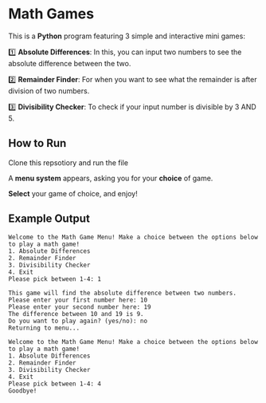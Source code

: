 # Math Games

This is a **Python** program featuring 3 simple and interactive mini games:

1️⃣ **Absolute Differences**: In this, you can input two numbers to see the absolute difference between the two.

2️⃣ **Remainder Finder**: For when you want to see what the remainder is after division of two numbers.

3️⃣ **Divisibility Checker**: To check if your input number is divisible by 3 AND 5. 

## How to Run

Clone this repsotiory and run the file

A **menu system** appears, asking you for your **choice** of game. 

**Select** your game of choice, and enjoy!

## Example Output

```
Welcome to the Math Game Menu! Make a choice between the options below to play a math game! 
1. Absolute Differences
2. Remainder Finder
3. Divisibility Checker
4. Exit
Please pick between 1-4: 1

This game will find the absolute difference between two numbers.
Please enter your first number here: 10
Please enter your second number here: 19
The difference between 10 and 19 is 9.
Do you want to play again? (yes/no): no
Returning to menu...

Welcome to the Math Game Menu! Make a choice between the options below to play a math game! 
1. Absolute Differences
2. Remainder Finder
3. Divisibility Checker
4. Exit
Please pick between 1-4: 4
Goodbye!
```
